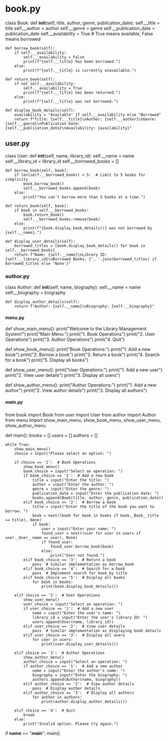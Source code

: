 # book.py

class Book:
    def __init__(self, title, author, genre, publication_date):
        self.__title = title
        self.__author = author
        self.__genre = genre
        self.__publication_date = publication_date
        self.__availability = True  # True means available, False means borrowed

    def borrow_book(self):
        if self.__availability:
            self.__availability = False
            print(f"{self.__title} has been borrowed.")
        else:
            print(f"{self.__title} is currently unavailable.")

    def return_book(self):
        if not self.__availability:
            self.__availability = True
            print(f"{self.__title} has been returned.")
        else:
            print(f"{self.__title} was not borrowed.")

    def display_book_details(self):
        availability = "Available" if self.__availability else "Borrowed"
        return f"Title: {self.__title}\nAuthor: {self.__author}\nGenre: {self.__genre}\nPublication Date: {self.__publication_date}\nAvailability: {availability}"

## user.py
class User:
    def __init__(self, name, library_id):
        self.__name = name
        self.__library_id = library_id
        self.__borrowed_books = []

    def borrow_book(self, book):
        if len(self.__borrowed_books) < 5:  # Limit to 5 books for simplicity
            book.borrow_book()
            self.__borrowed_books.append(book)
        else:
            print("You can't borrow more than 5 books at a time.")

    def return_book(self, book):
        if book in self.__borrowed_books:
            book.return_book()
            self.__borrowed_books.remove(book)
        else:
            print(f"{book.display_book_details()} was not borrowed by {self.__name}.")

    def display_user_details(self):
        borrowed_titles = [book.display_book_details() for book in self.__borrowed_books]
        return f"Name: {self.__name}\nLibrary ID: {self.__library_id}\nBorrowed Books: {', '.join(borrowed_titles) if borrowed_titles else 'None'}"

### author.py
class Author:
    def __init__(self, name, biography):
        self.__name = name
        self.__biography = biography

    def display_author_details(self):
        return f"Author: {self.__name}\nBiography: {self.__biography}"
#### menu.py

def show_main_menu():
    print("Welcome to the Library Management System!")
    print("Main Menu:")
    print("1. Book Operations")
    print("2. User Operations")
    print("3. Author Operations")
    print("4. Quit")

def show_book_menu():
    print("Book Operations:")
    print("1. Add a new book")
    print("2. Borrow a book")
    print("3. Return a book")
    print("4. Search for a book")
    print("5. Display all books")

def show_user_menu():
    print("User Operations:")
    print("1. Add a new user")
    print("2. View user details")
    print("3. Display all users")

def show_author_menu():
    print("Author Operations:")
    print("1. Add a new author")
    print("2. View author details")
    print("3. Display all authors")

##### main.py

from book import Book
from user import User
from author import Author
from menu import show_main_menu, show_book_menu, show_user_menu, show_author_menu

def main():
    books = []
    users = []
    authors = []
    
    while True:
        show_main_menu()
        choice = input("Please select an option: ")
        
        if choice == '1':  # Book Operations
            show_book_menu()
            book_choice = input("Select an operation: ")
            if book_choice == '1':  # Add a new book
                title = input("Enter the title: ")
                author = input("Enter the author: ")
                genre = input("Enter the genre: ")
                publication_date = input("Enter the publication date: ")
                books.append(Book(title, author, genre, publication_date))
            elif book_choice == '2':  # Borrow a book
                title = input("Enter the title of the book you want to borrow: ")
                book = next((book for book in books if book._Book__title == title), None)
                if book:
                    user = input("Enter your name: ")
                    found_user = next((user for user in users if user._User__name == user), None)
                    if found_user:
                        found_user.borrow_book(book)
                    else:
                        print("User not found.")
            elif book_choice == '3':  # Return a book
                pass  # Similar implementation as borrow_book
            elif book_choice == '4':  # Search for a book
                pass  # Implement search for book by title
            elif book_choice == '5':  # Display all books
                for book in books:
                    print(book.display_book_details())
        
        elif choice == '2':  # User Operations
            show_user_menu()
            user_choice = input("Select an operation: ")
            if user_choice == '1':  # Add a new user
                name = input("Enter the user's name: ")
                library_id = input("Enter the user's library ID: ")
                users.append(User(name, library_id))
            elif user_choice == '2':  # View user details
                pass  # Similar implementation as displaying book details
            elif user_choice == '3':  # Display all users
                for user in users:
                    print(user.display_user_details())

        elif choice == '3':  # Author Operations
            show_author_menu()
            author_choice = input("Select an operation: ")
            if author_choice == '1':  # Add a new author
                name = input("Enter the author's name: ")
                biography = input("Enter the biography: ")
                authors.append(Author(name, biography))
            elif author_choice == '2':  # View author details
                pass  # Display author details
            elif author_choice == '3':  # Display all authors
                for author in authors:
                    print(author.display_author_details())

        elif choice == '4':  # Quit
            break
        else:
            print("Invalid option. Please try again.")

if __name__ == "__main__":
    main()



